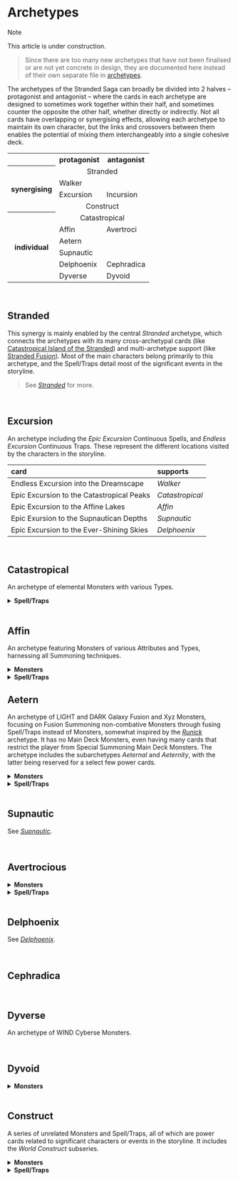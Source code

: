 # Archetypes

> [!Note]
> This article is under construction.

> Since there are too many new archetypes that have not been finalised or are not yet concrete in design, they are documented here instead of their own separate file in [archetypes](../../archetypes).

The archetypes of the Stranded Saga can broadly be divided into 2 halves – protagonist and antagonist – where the cards in each archetype are designed to sometimes work together within their half, and sometimes counter the opposite the other half, whether directly or indirectly. Not all cards have overlapping or synergising effects, allowing each archetype to maintain its own character, but the links and crossovers between them enables the potential of mixing them interchangeably into a single cohesive deck.

<table>
  <tr>
    <td> </td>
    <th> protagonist </th>
    <th> antagonist </th>
  </tr>
  <tr>
    <th rowspan="4"> synergising </th>
    <td colspan="2" align="center"> Stranded </td>
  </tr>
  <tr>
    <td> Walker </td>
    <td> </td>
  </tr>
  <tr>
    <td> Excursion </td>
    <td> Incursion </td>
  </tr>
  <tr>
    <td colspan="2" align="center"> Construct </td>
  </tr>
  <tr>
    <th rowspan="6"> individual </th>
    <td colspan="2" align="center"> Catastropical </td>
  </tr>
  <tr>
    <td> Affin </td>
    <td> Avertroci </td>
  </tr>
  <tr>
    <td> Aetern </td>
    <td> </td>
  </tr>
  <tr>
    <td> Supnautic </td>
    <td> </td>
  </tr>
  <tr>
    <td> Delphoenix </td>
    <td> Cephradica </td>
  </tr>
  <tr>
    <td> Dyverse </td>
    <td> Dyvoid </td>
  </tr>
</table>


<br>


## Stranded
This synergy is mainly enabled by the central *Stranded* archetype, which connects the archetypes with its many cross-archetypal cards (like [Catastropical Island of the Stranded](...)) and multi-archetype support (like [Stranded Fusion](...)). Most of the main characters belong primarily to this archetype, and the Spell/Traps detail most of the significant events in the storyline.

> See [*Stranded*](../../archetypes/Stranded.md) for more.


<br>


## Excursion
An archetype including the *Epic Excursion* Continuous Spells, and *Endless Excursion* Continuous Traps. These represent the different locations visited by the characters in the storyline.

| card | supports |
| :--- | :------- |
| Endless Excursion into the Dreamscape | *Walker* |
| Epic Excursion to the Catastropical Peaks | *Catastropical* |
| Epic Excursion to the Affine Lakes | *Affin* |
| Epic Exursion to the Supnautican Depths | *Supnautic* |
| Epic Excursion to the Ever-Shining Skies | *Delphoenix* |


<br>


## Catastropical
An archetype of elemental Monsters with various Types.

<details>
  <summary> <b> Spell/Traps </b> </summary>

Catastropical Construction  

</details>


<br>


## Affin
An archetype featuring Monsters of various Attributes and Types, harnessing all Summoning techniques.

<details>
  <summary> <b> Monsters </b> </summary>

Avier Accelis, Affine Swift  
Nerra, Affine Vitakinetic  
Topo Tychis, Affine Felixus  
Xeros, Affine Superior  
Vinita Arkhelm, Affine Legend  

</details>

<details>
  <summary> <b> Spell/Traps </b> </summary>

Affine Legacy  

</details


<br>


## Aetern
An archetype of LIGHT and DARK Galaxy Fusion and Xyz Monsters, focusing on Fusion Summoning non-combative Monsters through fusing Spell/Traps instead of Monsters, somewhat inspired by the [*Runick*](https://yugipedia.com/wiki/Runick) archetype. It has no Main Deck Monsters, even having many cards that restrict the player from Special Summoning Main Deck Monsters. The archetype includes the subarchetypes *Aeternal* and *Aeternity*, with the latter being reserved for a select few power cards.

<details>
  <summary> <b> Monsters </b> </summary>

Aeternity Aeva  
Aeternity Aekai  
Aeternity Aekaxin  
Aeternity Aekaxinji  
Primordial Aeternity  
Timeless Aeternity  

</details>

<details>
  <summary> <b> Spell/Traps </b> </summary>

Aeternal Birth  
Aeternal End  
Aeternal Collapse  
Aeternal Construction  
Aeternal Rift  
Aeternal Silence  
Aeternal Void  

</details>


<br>


## Supnautic
See [*Supnautic*](../../archetypes/Supnautic.md).


<br>


## Avertrocious

<details>
  <summary> <b> Monsters </b> </summary>

Seren Psychis, Avertrocious Whisper  
Ryku Affinitis, Avertrocious Nemesis  
Tenko Kalyptis, Avertrocious Sentinel  
Vyrik Obscuris, Avertrocious Silencer  

</details>

<details>
  <summary> <b> Spell/Traps </b> </summary>

Avertrocious Annihilation  
Avertrocious Remnants  

</details>


<br>


## Delphoenix
See [*Delphoenix*](../../archetypes/Delpheonix.md).


<br>


## Cephradica


<br>


## Dyverse
An archetype of WIND Cyberse Monsters.


<br>


## Dyvoid

<details>
  <summary> <b> Monsters </b> </summary>

Dyvoid Acpocalyptron Tanalysis  

</details>


<br>


## Construct
A series of unrelated Monsters and Spell/Traps, all of which are power cards related to significant characters or events in the storyline. It includes the *World Construct* subseries.

<details>
  <summary> <b> Monsters </b> </summary>

Aeternity Catastropical Supnauticator, the Affine Dyverse Construct  
Avertrocious Cephradicator Arkyrios, the Annihilating Dyvoid Construct  
World Construct Singularity  

</details>

<details>
  <summary> <b> Spell/Traps </b> </summary>

Aeternal Construction  
Constructed Universe  
Delphoenix Aestruction  
Gateway to the Primordial Construct  
The Primordial Construct  

</details>
